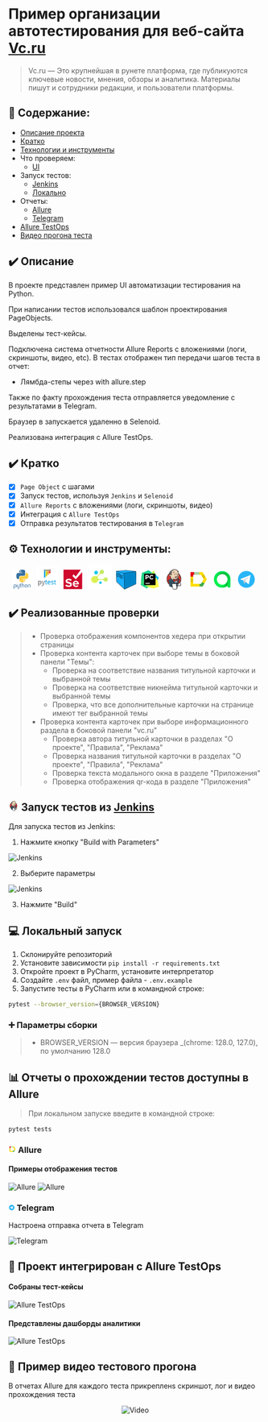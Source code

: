 
# Пример организации автотестирования для веб-сайта <a target="_blank" href="https://vc.ru/">Vc.ru</a>
> Vc.ru — Это крупнейшая в рунете платформа, где публикуются ключевые новости, мнения, обзоры и аналитика. 
> Материалы пишут и сотрудники редакции, и пользователи платформы.

## :open_book: Содержание:
- [Описание проекта](#heavy_check_mark-описание)
- [Кратко](#heavy_check_mark-кратко)
- [Технологии и инструменты](#gear-технологии-и-инструменты)
- Что проверяем:
  - [UI](#heavy_check_mark-реализованные-ui-проверки)
- Запуск тестов:
  - [Jenkins](#-запуск-тестов-из-jenkins)
  - [Локально](#computer-локальный-запуск)
- Отчеты:
  - [Allure](#bar_chart-отчеты-о-прохождении-тестов-доступны-в-allure)
  - [Telegram](#-telegram)
- [Allure TestOps](#briefcase-проект-интегрирован-с-allure-testops)
- [Видео прогона теста](#movie_camera-пример-видео-тестового-прогона)


## :heavy_check_mark: Описание
В проекте представлен пример UI автоматизации тестирования на Python. 
<p>При написании тестов использовался шаблон проектирования PageObjects.
<p>Выделены тест-кейсы.
<p>Подключена система отчетности Allure Reports с вложениями (логи, скриншоты, видео, etc). 
В тестах отображен тип передачи шагов теста в отчет:
 
- Лямбда-степы через with allure.step

<p>Также по факту прохождения теста отправляется уведомление с результатами в Telegram.
<p>Браузер в запускается удаленно в Selenoid.
<p>Реализована интеграция с Allure TestOps.

## :heavy_check_mark: Кратко
- [x] `Page Object` с шагами 
- [x] Запуск тестов, используя `Jenkins` и `Selenoid`
- [x] `Allure Reports` с вложениями (логи, скриншоты, видео)
- [x] Интеграция с `Allure TestOps`
- [x] Отправка результатов тестирования в `Telegram`

## :gear: Технологии и инструменты:

<div align="center">
  <img src="https://github.com/karelova2303/karelova2303/blob/main/media/icons/python-original-wordmark.svg" 
    title="Python" alt="Python" width="40" height="40"/>&nbsp;
  <img src="https://github.com/karelova2303/karelova2303/blob/main/media/icons/pytest-original-wordmark.svg" 
    title="Pytest" alt="Pytest" width="45" height="45"/>&nbsp; 
  <img src="https://github.com/karelova2303/karelova2303/blob/main/media/icons/selenium-original1.svg" 
    title="Selenium" alt="Selenium" width="40" height="40"/>&nbsp;  
  <img src="https://github.com/karelova2303/karelova2303/blob/main/media/icons/selene.png" 
    title="Selene" alt="Selene" width="50" height="50"/>&nbsp;
  <img src="https://github.com/karelova2303/karelova2303/blob/main/media/icons/selenoid1.png" 
    title="Selenoid" alt="Selenoid" width="40" height="40"/>&nbsp;  
  <img src="https://github.com/karelova2303/karelova2303/blob/main/media/icons/pycharm-original.svg" 
    title="PyCharm" alt="PyCharm" width="40" height="40"/>&nbsp;    
  <img src="https://github.com/karelova2303/karelova2303/blob/main/media/icons/jenkins-original.svg" 
    title="Jenkins" alt="Jenkins" width="40" height="40"/>&nbsp;
  <img src="https://github.com/karelova2303/karelova2303/blob/main/media/icons/Allure.svg" 
    title="Allure Report" alt="Allure Report" width="40" height="40"/>&nbsp;
  <img src="https://github.com/karelova2303/karelova2303/blob/main/media/icons/AllureTestOps.png" 
    title="Allure TestOps" alt="Allure TestOps" width="40" height="40"/>&nbsp;
  <img src="https://github.com/karelova2303/karelova2303/blob/main/media/icons/telegram1.png" 
    title="Telegram" alt="Telegram" width="40" height="40"/>&nbsp;
</div>

## :heavy_check_mark: Реализованные проверки

> - Проверка отображения компонентов хедера при открытии страницы
> - Проверка контента карточек при выборе темы в боковой панели "Темы":
>   - Проверка на соответствие названия титульной карточки и выбранной темы
>   - Проверка на соответствие никнейма титульной карточки и выбранной темы
>   - Проверка, что все дополнительные карточки на странице имеют тег выбранной темы
> - Проверка контента карточек при выборе информационного раздела в боковой панели "vc.ru" 
>   - Проверка автора титульной карточки в разделах "О проекте", "Правила", "Реклама" 
>   - Проверка названия титульной карточки в разделах "О проекте", "Правила", "Реклама"
>   - Проверка текста модального окна в разделе "Приложения"
>   - Проверка отображения qr-кода в разделе "Приложения"


## <img width="4%" title="Jenkins" src="https://github.com/karelova2303/karelova2303/blob/main/media/icons/jenkins-original.svg"> Запуск тестов из [Jenkins](https://jenkins.autotests.cloud/job/.../)

Для запуска тестов из Jenkins:
1. Нажмите кнопку "Build with Parameters"

<p><img src="media/screenshots/jenkins_1.jpg" alt="Jenkins"/></p>

2. Выберите параметры

<p><img src="media/screenshots/jenkins_2.jpg" alt="Jenkins"/></p>

3. Нажмите "Build"

## :computer: Локальный запуск 

1. Склонируйте репозиторий
2. Установите зависимости `pip install -r requirements.txt`
3. Откройте проект в PyCharm, установите интерпретатор
4. Создайте `.env` файл, пример файла - `.env.example`
5. Запустите тесты в PyCharm или в командной строке:
```bash
pytest --browser_version={BROWSER_VERSION} 
```

### :heavy_plus_sign: Параметры сборки

> - BROWSER_VERSION — версия браузера _(chrome: 128.0, 127.0), по умолчанию 128.0

## :bar_chart: Отчеты о прохождении тестов доступны в Allure

> При локальном запуске введите в командной строке: 
```bash
pytest tests
```

### <img width="3%" title="Allure" src="https://github.com/karelova2303/karelova2303/blob/main/media/icons/Allure.svg"> Allure

#### Примеры отображения тестов

<img src="..." alt="Allure"/>

<img src="..." alt="Allure"/>

### <img width="2.5%" title="Telegram" src="https://github.com/karelova2303/karelova2303/blob/main/media/icons/telegram1.png"> Telegram

Настроена отправка отчета в Telegram

<img src="..." alt="Telegram"/>


## :briefcase: Проект интегрирован с Allure TestOps 

#### Cобраны тест-кейсы

<img src="..." alt="Allure TestOps"/>

#### Представлены дашборды аналитики

<img src="..." alt="Allure TestOps"/>

## :movie_camera: Пример видео тестового прогона

В отчетах Allure для каждого теста прикрепленs скриншот, лог и видео прохождения теста

<p align="center">
  <img title="Video" src="...">
</p>